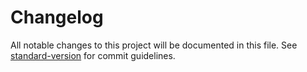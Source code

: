 # Changelog

All notable changes to this project will be documented in this file. See [standard-version](https://github.com/conventional-changelog/standard-version) for commit guidelines.


 

